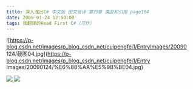 ```yaml
---
title: 深入浅出C# 中文版 图文皆译 第四章 类型和引用 page164
date: 2009-01-24 12:50:00
tags: 我翻译的Head First C#（习作）
---
```

![https://p-blog.csdn.net/images/p_blog_csdn_net/cuipengfei1/EntryImages/20090
124/截图04.jpg](https://p-blog.csdn.net/images/p_blog_csdn_net/cuipengfei1/Entry
Images/20090124/%E6%88%AA%E5%9B%BE04.jpg)



[ ![](https://profile.csdnimg.cn/5/2/5/3_cuipengfei1)
![](https://g.csdnimg.cn/static/user-reg-year/1x/11.png)
](https://blog.csdn.net/cuipengfei1)





